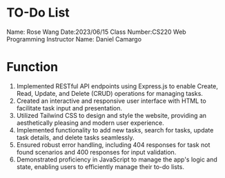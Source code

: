 # TO-Do List
Name: Rose Wang
Date:2023/06/15
Class Number:CS220 Web Programming
Instructor Name: Daniel Camargo

# Function
1. Implemented RESTful API endpoints using Express.js to enable Create, Read, Update, and Delete (CRUD) operations for managing tasks.
2. Created an interactive and responsive user interface with HTML to facilitate task input and presentation.
3. Utilized Tailwind CSS to design and style the website, providing an aesthetically pleasing and modern user experience.
4. Implemented functionality to add new tasks, search for tasks, update task details, and delete tasks seamlessly.
5. Ensured robust error handling, including 404 responses for task not found scenarios and 400 responses for input validation.
6. Demonstrated proficiency in JavaScript to manage the app's logic and state, enabling users to efficiently manage their to-do lists.
